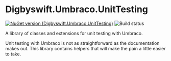 # Digbyswift.Umbraco.UnitTesting

[![NuGet version (Digbyswift.Umbraco.UnitTesting)](https://img.shields.io/nuget/v/Digbyswift.Core.svg)](https://www.nuget.org/packages/Digbyswift.Core/)
![Build status](https://dev.azure.com/digbyswift/Digbyswift%20-%20OSS%20Packages/_apis/build/status/Build%20Digbyswift.Core)

A library of classes and extensions for unit testing with Umbraco.

Unit testing with Umbraco is not as straightforward as the documentation makes out. This library contains helpers that will make the pain a little easier to take.
